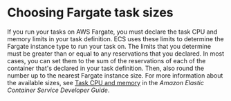 # Choosing Fargate task sizes<a name="fargate-task-size"></a>

If you run your tasks on AWS Fargate, you must declare the task CPU and memory limits in your task definition\. ECS uses these limits to determine the Fargate instance type to run your task on\. The limits that you determine must be greater than or equal to any reservations that you declared\. In most cases, you can set them to the sum of the reservations of each of the container that's declared in your task definition\. Then, also round the number up to the nearest Fargate instance size\. For more information about the available sizes, see [Task CPU and memory](AmazonECS/latest/developerguide/AWS_Fargate.html#fargate-tasks-size) in the *Amazon Elastic Container Service Developer Guide*\. 